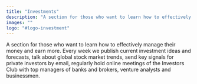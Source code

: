 ```yaml
---
title: "Investments"
description: "A section for those who want to learn how to effectively manage their money and earn more. Every week we publish current investment ideas and forecasts, talk about global stock market trends, send key signals for private investors by email, regularly hold online meetings of the Investors Club with top managers of banks and brokers, venture analysts and businessmen."
images: ""
logo: "#logo-investment"
---
```


A section for those who want to learn how to effectively manage their money and earn more. Every week we publish current investment ideas and forecasts, talk about global stock market trends, send key signals for private investors by email, regularly hold online meetings of the Investors Club with top managers of banks and brokers, venture analysts and businessmen.